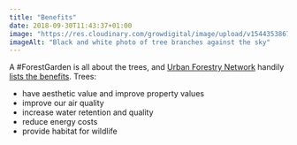 ```yaml
---
title: "Benefits"
date: 2018-09-30T11:43:37+01:00
image: "https://res.cloudinary.com/growdigital/image/upload/v1544353867/branches-27259608937.jpg"
imageAlt: "Black and white photo of tree branches against the sky"
---
```


A #ForestGarden is all about the trees, and [Urban Forestry Network](http://urbanforestrynetwork.org/index.htm) handily [lists the benefits](http://urbanforestrynetwork.org/benefits/index.htm). Trees: 

* have aesthetic value and improve property values
* improve our air quality
* increase water retention and quality
* reduce energy costs
* provide habitat for wildlife
